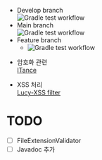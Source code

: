 * Develop branch<br>
  ![Gradle test workflow](https://github.com/JoonHoSon/cliff3-library/actions/workflows/gradle_test.yml/badge.svg?branch=develop)
* Main branch<br>
  ![Gradle test workflow](https://github.com/JoonHoSon/cliff3-library/actions/workflows/gradle_test.yml/badge.svg?branch=master)
* Feature branch<br>
    * ![Gradle test workflow](https://github.com/JoonHoSon/cliff3-library/actions/workflows/gradle_test.yml/badge.svg?branch=feature/to-kotlin)

[//]: # (| master | develop |)

[//]: # ()

[//]: # (|:---:|:---:|)

[//]: # ()

[//]: # (| [![Build Status]&#40;https://travis-ci.org/JoonHoSon/cliff3-library.svg?branch=master&#41;]&#40;https://travis-ci.org/JoonHoSon/cliff3-library&#41; | [![Build Status]&#40;https://travis-ci.org/JoonHoSon/cliff3-library.svg?branch=develop&#41;]&#40;https://travis-ci.org/JoonHoSon/cliff3-library&#41; |)

[//]: # ()

[//]: # ()

[//]: # (# 참고 자료)

* 암호화 관련<br>
  [ITance](https://itance.tistory.com/entry/%EC%95%94%ED%98%B8%ED%95%99DES-AES-RSA-%EC%95%94%ED%98%B8%ED%99%94-%EC%95%8C%EA%B3%A0%EB%A6%AC%EC%A6%98)

* XSS 처리<br>
  [Lucy-XSS filter](https://github.com/naver/lucy-xss-filter)

# TODO

* [ ] FileExtensionValidator
* [ ] Javadoc 추가